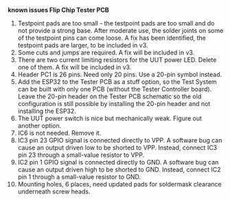 <b>known issues Flip Chip Tester PCB</b>
<p>
<ol>
<li>Testpoint pads are too small - the testpoint pads are too small and do not provide a strong base. After moderate use, the solder joints on some of the testpoint pins can come loose. A fix has been identified, the testpoint pads are larger, to be included in v3.</li>
<li>Some cuts and jumps are required. A fix will be included in v3.</li>
<li>There are two current limiting resistors for the UUT power LED. Delete one of them. A fix will be included in v3.</li>
<li>Header PC1 is 26 pins. Need only 20 pins. Use a 20-pin symbol instead.</li>
<li>Add the ESP32 to the Tester PCB as a stuff option, so the Test System can be built with only one PCB (without the Tester Controller board). Leave the 20-pin header on the Tester PCB schematic so the old configuration is still possible by installing the 20-pin header and not installing the ESP32.</li>
<li>The UUT power switch is nice but mechanically weak. Figure out another option.</li>
<li>IC6 is not needed. Remove it.</li>
<li>IC3 pin 23 GPIO signal is connected directly to VPP. A software bug can cause an output driven low to be shorted to VPP. Instead, connect IC3 pin 23 through a small-value resistor to VPP.</li>
<li>IC2 pin 1 GPIO signal is connected directly to GND. A software bug can cause an output driven high to be shorted to GND. Instead, connect IC2 pin 1 through a small-value resistor to GND.</li>
<li>Mounting holes, 6 places, need updated pads for soldermask clearance underneath screw heads.</li>
</ol>
